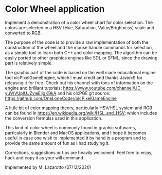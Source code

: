 # Color Wheel application

Implement a demonstration of a color wheel chart for color selection. 
The colors are selected in a HSV (Hue, Saturation, Value/Brightness) 
scale and converted to RGB.

The purpose of the code is to provide a raw implementation of both the 
construction of the wheel and the mouse handle commands for selection, 
as a simple tool to learn both C++ and color mapping. The algorithm can 
be easily ported to other graphics engines like SDL or SFML, since the 
drawing part is relatively simple.

The graphic part of the code is based on the well made educational engine 
tool olcPixelGameEngine, which I must credit and thanks Javidx9 for releasing 
it for free. Check out his channel with tons of information on the engine and 
brilliant tutorials:
https://www.youtube.com/channel/UC-yuWVUplUJZvieEligKBkA
and his olcPGE git source:
https://github.com/OneLoneCoder/olcPixelGameEngine

A little bit of color mapping theory, particularly HSV/HSL system and RGB 
can be found in https://en.wikipedia.org/wiki/HSL_and_HSV; which includes 
the conversion formulas used in this application.

This kind of color wheel is commonly found in graphic softwares, particularly 
in Blender and MacOS applications, and I hope it becomes useful in case one 
wish to implemented it by hand in a program and to provide the same amount of 
fun as I had studying it.

Corrections, suggestions or tips are heavily welcomed.
Feel free to enjoy, hack and copy it as your will command.

Implemented by M. Lazarotto (07/12/2020)